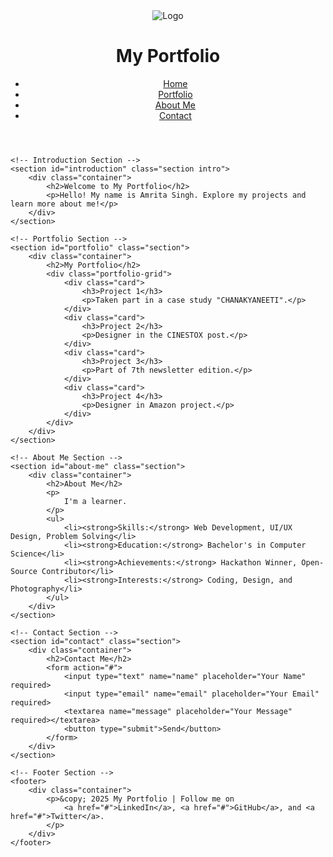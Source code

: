 <!DOCTYPE html>
<html lang="en">
<head>
    <meta charset="UTF-8">
    <meta name="viewport" content="width=device-width, initial-scale=1.0">
    <title>Portfolio Website</title>
    <link rel="stylesheet" href="style.css">
</head>
<body>
    <!-- Header Section -->
    <header>
        <div class="container">
            <img src="logo.png" alt="Logo" class="logo">
            <h1>My Portfolio</h1>
            <nav>
                <ul>
                    <li><a href="#introduction">Home</a></li>
                    <li><a href="#portfolio">Portfolio</a></li>
                    <li><a href="#about-me">About Me</a></li>
                    <li><a href="#contact">Contact</a></li>
                </ul>
            </nav>
        </div>
    </header>

    <!-- Introduction Section -->
    <section id="introduction" class="section intro">
        <div class="container">
            <h2>Welcome to My Portfolio</h2>
            <p>Hello! My name is Amrita Singh. Explore my projects and learn more about me!</p>
        </div>
    </section>

    <!-- Portfolio Section -->
    <section id="portfolio" class="section">
        <div class="container">
            <h2>My Portfolio</h2>
            <div class="portfolio-grid">
                <div class="card">
                    <h3>Project 1</h3>
                    <p>Taken part in a case study "CHANAKYANEETI".</p>
                </div>
                <div class="card">
                    <h3>Project 2</h3>
                    <p>Designer in the CINESTOX post.</p>
                </div>
                <div class="card">
                    <h3>Project 3</h3>
                    <p>Part of 7th newsletter edition.</p>
                </div>
                <div class="card">
                    <h3>Project 4</h3>
                    <p>Designer in Amazon project.</p>
                </div>
            </div>
        </div>
    </section>

    <!-- About Me Section -->
    <section id="about-me" class="section">
        <div class="container">
            <h2>About Me</h2>
            <p>
                I'm a learner.
            </p>
            <ul>
                <li><strong>Skills:</strong> Web Development, UI/UX Design, Problem Solving</li>
                <li><strong>Education:</strong> Bachelor's in Computer Science</li>
                <li><strong>Achievements:</strong> Hackathon Winner, Open-Source Contributor</li>
                <li><strong>Interests:</strong> Coding, Design, and Photography</li>
            </ul>
        </div>
    </section>

    <!-- Contact Section -->
    <section id="contact" class="section">
        <div class="container">
            <h2>Contact Me</h2>
            <form action="#">
                <input type="text" name="name" placeholder="Your Name" required>
                <input type="email" name="email" placeholder="Your Email" required>
                <textarea name="message" placeholder="Your Message" required></textarea>
                <button type="submit">Send</button>
            </form>
        </div>
    </section>

    <!-- Footer Section -->
    <footer>
        <div class="container">
            <p>&copy; 2025 My Portfolio | Follow me on 
                <a href="#">LinkedIn</a>, <a href="#">GitHub</a>, and <a href="#">Twitter</a>.
            </p>
        </div>
    </footer>
</body>
</html>




